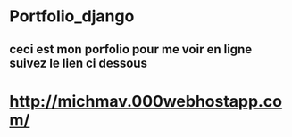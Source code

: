 # Portfolio_django
## ceci est mon porfolio pour me voir en ligne suivez le lien ci dessous
# http://michmav.000webhostapp.com/
